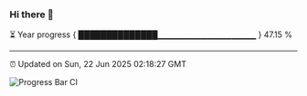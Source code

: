 ### Hi there 👋

⏳ Year progress { ██████████████▁▁▁▁▁▁▁▁▁▁▁▁▁▁▁▁ } 47.15 %

---

⏰ Updated on Sun, 22 Jun 2025 02:18:27 GMT

![Progress Bar CI](https://github.com/ZhaoGui/ZhaoGui/workflows/Progress%20Bar%20CI/badge.svg)
